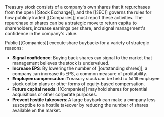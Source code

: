 Treasury stock consists of a company's own shares that it repurchases from the open [[Stock Exchange]], and the [[SEC]] governs the rules for how publicly traded [[Companies]] must report these activities. The repurchase of shares can be a strategic move to return capital to shareholders, increase earnings per share, and signal management's confidence in the company's value.

Public [[Companies]] execute share buybacks for a variety of strategic reasons: 

- **Signal confidence**: Buying back shares can signal to the market that management believes the stock is undervalued.
- **Increase EPS**: By lowering the number of [[outstanding shares]], a company can increase its EPS, a common measure of profitability.
- **Employee compensation**: Treasury stock can be held to fulfill employee stock option plans or other forms of equity-based compensation.
- **Future capital needs**: [[Companies]] may hold shares for potential acquisitions or other corporate purposes.
- **Prevent hostile takeovers**: A large buyback can make a company less susceptible to a hostile takeover by reducing the number of shares available on the market.